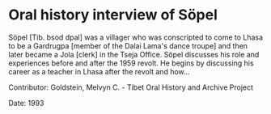 # Oral history interview of Söpel  
Söpel [Tib. bsod dpal] was a villager who was conscripted to come to Lhasa to be a Gardrugpa [member of the Dalai Lama's dance troupe] and then later became a Jola [clerk] in the Tseja Office. Söpel discusses his role and experiences before and after the 1959 revolt. He begins by discussing his career as a teacher in Lhasa after the revolt and how... 

Contributor: Goldstein, Melvyn C. - Tibet Oral History and Archive Project  

Date:
1993  

